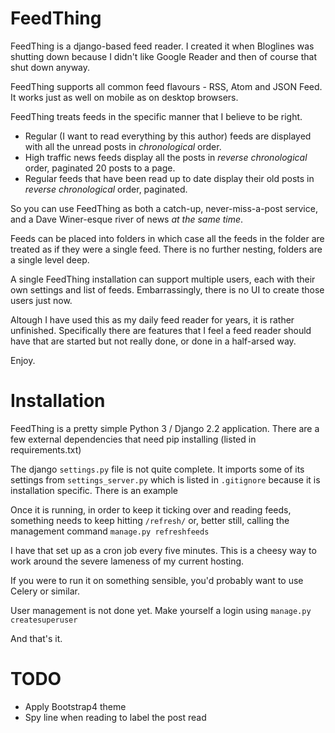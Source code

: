 FeedThing
=========

FeedThing is a django-based feed reader.  I created it when Bloglines was shutting down because I didn't like Google Reader and then of course that shut down anyway.

FeedThing supports all common feed flavours - RSS, Atom and JSON Feed.  It works just as well on mobile as on desktop browsers.

FeedThing treats feeds in the specific manner that I believe to be right.  

- Regular (I want to read everything by this author) feeds are displayed with all the unread posts in *chronological* order.
- High traffic news feeds display all the posts in *reverse chronological* order, paginated 20 posts to a page.
- Regular feeds that have been read up to date display their old posts in *reverse chronological* order, paginated.
 
So you can use FeedThing as both a catch-up, never-miss-a-post service, and a Dave Winer-esque river of news _at the same time_.

Feeds can be placed into folders in which case all the feeds in the folder are treated as if they were a single feed.  There is no further nesting, folders are a single level deep.

A single FeedThing installation can support multiple users, each with their own settings and list of feeds.  Embarrassingly, there is no UI to create those users just now.

Altough I have used this as my daily feed reader for years, it is rather unfinished.  Specifically there are features that I feel a feed reader should have that are started but not really done, or done in a half-arsed way.

Enjoy.

Installation
============

FeedThing is a pretty simple Python 3 / Django 2.2 application.  There are a few external dependencies that need pip installing (listed in requirements.txt)

The django `settings.py` file  is not quite complete.  It imports some of its settings from `settings_server.py` which is listed in `.gitignore` because it is installation specific.  There is an example 

Once it is running, in order to keep it ticking over and reading feeds, something needs to keep hitting `/refresh/` or, better still, calling the management command `manage.py refreshfeeds`

I have that set up as a cron job every five minutes.  This is a cheesy way to work around the severe lameness of my current hosting.

If you were to run it on something sensible, you'd probably want to use Celery or similar.

User management is not done yet.  Make yourself a login using `manage.py createsuperuser`

And that's it.

TODO
=============
* Apply Bootstrap4 theme 
* Spy line when reading to label the post read